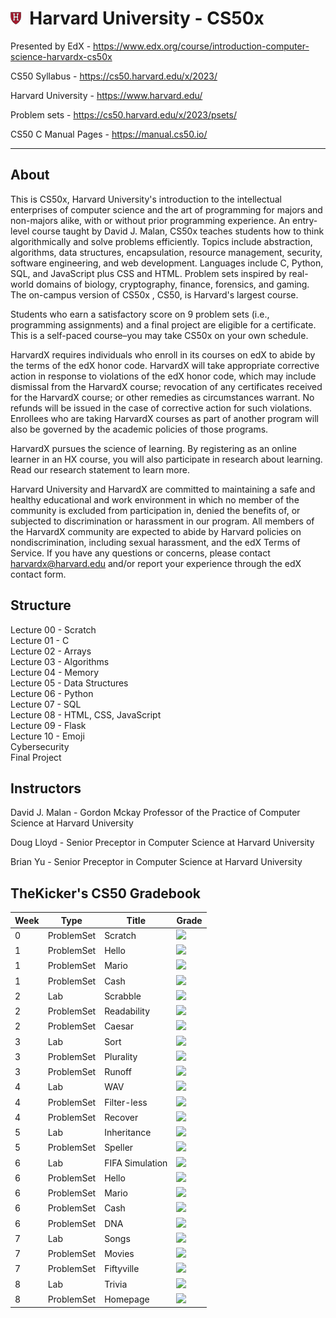 # <img src="Harvard.png" height=20>&nbsp; Harvard University - CS50x

Presented by EdX - https://www.edx.org/course/introduction-computer-science-harvardx-cs50x

CS50 Syllabus - https://cs50.harvard.edu/x/2023/

Harvard University - https://www.harvard.edu/

Problem sets - https://cs50.harvard.edu/x/2023/psets/

CS50 C Manual Pages -  https://manual.cs50.io/

<hr>

## About 

This is CS50x, Harvard University's introduction to the intellectual enterprises of computer science and the art of programming for majors and non-majors alike, with or without prior programming experience. An entry-level course taught by David J. Malan, CS50x teaches students how to think algorithmically and solve problems efficiently. Topics include abstraction, algorithms, data structures, encapsulation, resource management, security, software engineering, and web development. Languages include C, Python, SQL, and JavaScript plus CSS and HTML. Problem sets inspired by real-world domains of biology, cryptography, finance, forensics, and gaming. The on-campus version of CS50x , CS50, is Harvard's largest course.

Students who earn a satisfactory score on 9 problem sets (i.e., programming assignments) and a final project are eligible for a certificate. This is a self-paced course–you may take CS50x on your own schedule.

HarvardX requires individuals who enroll in its courses on edX to abide by the terms of the edX honor code. HarvardX will take appropriate corrective action in response to violations of the edX honor code, which may include dismissal from the HarvardX course; revocation of any certificates received for the HarvardX course; or other remedies as circumstances warrant. No refunds will be issued in the case of corrective action for such violations. Enrollees who are taking HarvardX courses as part of another program will also be governed by the academic policies of those programs.

HarvardX pursues the science of learning. By registering as an online learner in an HX course, you will also participate in research about learning. Read our research statement to learn more.

Harvard University and HarvardX are committed to maintaining a safe and healthy educational and work environment in which no member of the community is excluded from participation in, denied the benefits of, or subjected to discrimination or harassment in our program. All members of the HarvardX community are expected to abide by Harvard policies on nondiscrimination, including sexual harassment, and the edX Terms of Service. If you have any questions or concerns, please contact harvardx@harvard.edu and/or report your experience through the edX contact form.

## Structure

Lecture 00 - Scratch <br>
Lecture 01 - C <br>
Lecture 02 - Arrays <br>
Lecture 03 - Algorithms <br>
Lecture 04 - Memory <br>
Lecture 05 - Data Structures <br>
Lecture 06 - Python <br>
Lecture 07 - SQL <br>
Lecture 08 - HTML, CSS, JavaScript <br>
Lecture 09 - Flask <br>
Lecture 10 - Emoji <br>
Cybersecurity <br>
Final Project <br>

## Instructors

David J. Malan - Gordon Mckay Professor of the Practice of Computer Science at Harvard University

Doug Lloyd - Senior Preceptor in Computer Science at Harvard University

Brian Yu - Senior Preceptor in Computer Science at Harvard University

## TheKicker's CS50 Gradebook

| Week      | Type | Title | Grade|
| ----------- | ----------- | ----------- | ------------- |
| 0      | ProblemSet | Scratch    | ![](https://geps.dev/progress/100)
| 1      | ProblemSet  | Hello    | ![](https://geps.dev/progress/100)
| 1      | ProblemSet  | Mario    | ![](https://geps.dev/progress/100)
| 1      | ProblemSet  | Cash    | ![](https://geps.dev/progress/100)
| 2      | Lab  | Scrabble    | ![](https://geps.dev/progress/100)
| 2      | ProblemSet  | Readability    | ![](https://geps.dev/progress/100)
| 2      | ProblemSet  | Caesar    | ![](https://geps.dev/progress/93)
| 3      | Lab  | Sort    | ![](https://geps.dev/progress/100)
| 3      | ProblemSet  | Plurality    | ![](https://geps.dev/progress/100)
| 3      | ProblemSet  | Runoff    | ![](https://geps.dev/progress/100)
| 4      | Lab  | WAV     | ![](https://geps.dev/progress/100)
| 4      | ProblemSet  | Filter-less      | ![](https://geps.dev/progress/86)
| 4      | ProblemSet  | Recover      | ![](https://geps.dev/progress/100)
| 5      | Lab       | Inheritance | ![](https://geps.dev/progress/100)
| 5      | ProblemSet  | Speller      | ![](https://geps.dev/progress/77)
| 6      | Lab  | FIFA Simulation      | ![](https://geps.dev/progress/100)
| 6      | ProblemSet  | Hello      | ![](https://geps.dev/progress/100)
| 6      | ProblemSet  | Mario      | ![](https://geps.dev/progress/100)
| 6      | ProblemSet  | Cash      | ![](https://geps.dev/progress/100)
| 6      | ProblemSet  | DNA      | ![](https://geps.dev/progress/100)
| 7      | Lab  | Songs      | ![](https://geps.dev/progress/91)
| 7      | ProblemSet  | Movies      | ![](https://geps.dev/progress/100)
| 7      | ProblemSet  | Fiftyville      | ![](https://geps.dev/progress/100)
| 8      | Lab  | Trivia      | ![](https://geps.dev/progress/100)
| 8      | ProblemSet  | Homepage      | ![](https://geps.dev/progress/100)

